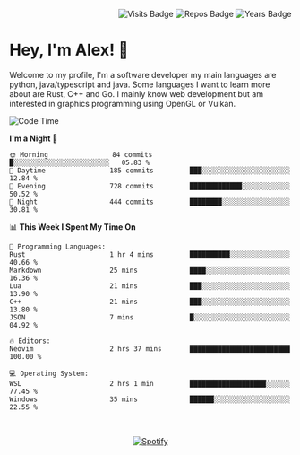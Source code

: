 <p align="right">
  <img src="https://badges.pufler.dev/visits/Alextibtab/Alextibtab" alt="Visits Badge">
  <img src="https://badges.pufler.dev/repos/Alextibtab/" alt="Repos Badge">
  <img src="https://badges.pufler.dev/years/Alextibtab/" alt="Years Badge">
</p>

<h1 align="left">Hey, I'm Alex! 💽 </h1>

Welcome to my profile, I'm a software developer my main languages are python, java/typescript and java. Some languages I want to learn more about are Rust, C++ and Go. I mainly know web development but am interested in graphics programming using OpenGL or Vulkan.

<!--START_SECTION:waka-->
![Code Time](http://img.shields.io/badge/Code%20Time-17%20hrs%2029%20mins-blue)

**I'm a Night 🦉** 

```text
🌞 Morning                84 commits          █░░░░░░░░░░░░░░░░░░░░░░░░   05.83 % 
🌆 Daytime                185 commits         ███░░░░░░░░░░░░░░░░░░░░░░   12.84 % 
🌃 Evening                728 commits         █████████████░░░░░░░░░░░░   50.52 % 
🌙 Night                  444 commits         ████████░░░░░░░░░░░░░░░░░   30.81 % 
```


📊 **This Week I Spent My Time On** 

```text
💬 Programming Languages: 
Rust                     1 hr 4 mins         ██████████░░░░░░░░░░░░░░░   40.66 % 
Markdown                 25 mins             ████░░░░░░░░░░░░░░░░░░░░░   16.36 % 
Lua                      21 mins             ███░░░░░░░░░░░░░░░░░░░░░░   13.90 % 
C++                      21 mins             ███░░░░░░░░░░░░░░░░░░░░░░   13.80 % 
JSON                     7 mins              █░░░░░░░░░░░░░░░░░░░░░░░░   04.92 % 

🔥 Editors: 
Neovim                   2 hrs 37 mins       █████████████████████████   100.00 % 

💻 Operating System: 
WSL                      2 hrs 1 min         ███████████████████░░░░░░   77.45 % 
Windows                  35 mins             ██████░░░░░░░░░░░░░░░░░░░   22.55 % 
```


<!--END_SECTION:waka-->
&nbsp;<div align="center">
  [![Spotify](https://spotify-now-playing-wine-six.vercel.app/api/spotify?border_color=ffffff)](https://open.spotify.com/user/pmo1v2ejnt42kgp5jar5drtag)
</div>

